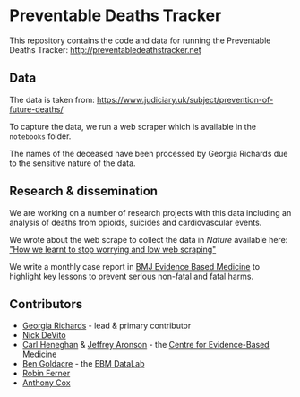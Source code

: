 # Preventable Deaths Tracker

This repository contains the code and data for running the Preventable Deaths Tracker: http://preventabledeathstracker.net 

## Data

The data is taken from: https://www.judiciary.uk/subject/prevention-of-future-deaths/ 

To capture the data, we run a web scraper which is available in the `notebooks` folder. 

The names of the deceased have been processed by Georgia Richards due to the sensitive nature of the data.  


## Research & dissemination 

We are working on a number of research projects with this data including an analysis of deaths from opioids, suicides and cardiovascular events.

We wrote about the web scrape to collect the data in *Nature* available here: ["How we learnt to stop worrying and low web scraping"](https://www.nature.com/articles/d41586-020-02558-0)

We write a monthly case report in [BMJ Evidence Based Medicine](https://ebm.bmj.com/) to highlight key lessons to prevent serious non-fatal and fatal harms.

## Contributors 
* [Georgia Richards](https://www.phc.ox.ac.uk/team/georgia-richards) - lead & primary contributor
* [Nick DeVito](https://www.phc.ox.ac.uk/team/nicholas-devito) 
* [Carl Heneghan](https://www.phc.ox.ac.uk/team/carl-heneghan) & [Jeffrey Aronson](https://www.phc.ox.ac.uk/team/jeffrey-aronson) - the [Centre for Evidence-Based Medicine](https://www.cebm.ox.ac.uk/) 
* [Ben Goldacre](https://www.phc.ox.ac.uk/team/ben-goldacre) - the [EBM DataLab](https://ebmdatalab.net/)
* [Robin Ferner](https://www.birmingham.ac.uk/staff/profiles/clinical-sciences/Ferner-Robin.aspx) 
* [Anthony Cox](http://anthonycox.org/about/)
